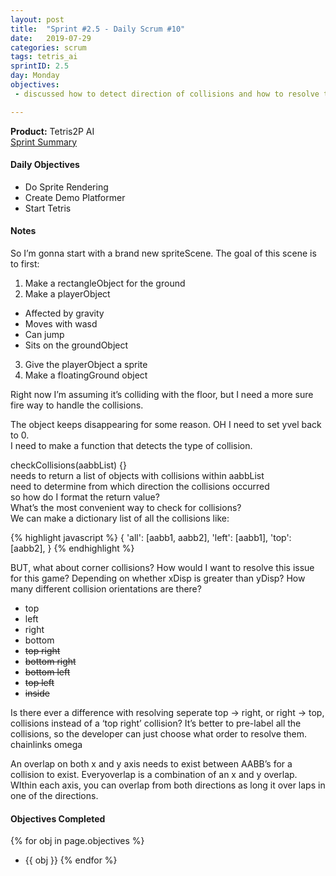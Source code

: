 ```yaml
---
layout: post
title:  "Sprint #2.5 - Daily Scrum #10"
date:   2019-07-29
categories: scrum
tags: tetris_ai
sprintID: 2.5
day: Monday
objectives:
 - discussed how to detect direction of collisions and how to resolve them accordingly

---
```



<b>Product:</b> Tetris2P AI  
[Sprint Summary](/blog/projects/tetris-ai-sprint-2-5)

#### Daily Objectives

* Do Sprite Rendering
* Create Demo Platformer
* Start Tetris

#### Notes

So I’m gonna start with a brand new spriteScene.  The goal of this scene is to first:

1. Make a rectangleObject for the ground
2. Make a playerObject
* Affected by gravity
* Moves with wasd
* Can jump
* Sits on the groundObject
3. Give the playerObject a sprite
4. Make a floatingGround object

Right now I’m assuming it’s colliding with the floor, but I need a more sure fire way to handle the collisions.

The object keeps disappearing for some reason. OH I need to set yvel back to 0.  
I need to make a function that detects the type of collision.

checkCollisions(aabbList) {}  
needs to return a list of objects with collisions within aabbList  
need to determine from which direction the collisions occurred  
so how do I format the return value?  
What’s the most convenient way to check for collisions?  
We can make a dictionary list of all the collisions like:

{% highlight javascript %}
{
	'all': [aabb1, aabb2],
	'left': [aabb1],
	'top': [aabb2],
}
{% endhighlight %}

BUT, what about corner collisions?  How would I want to resolve this issue for this game?
Depending on whether xDisp is greater than yDisp?
How many different collision orientations are there?
* top
* left 
* right 
* bottom 
* <s> top right </s>
* <s> bottom right </s>
* <s> bottom left </s>
* <s> top left </s>
* <s> inside </s>

Is there ever a difference with resolving seperate top → right, or right → top, collisions instead of a ‘top right’ collision?  It’s better to pre-label all the collisions, so the developer can just choose what order to resolve them. chainlinks omega

An overlap on both x and y axis needs to exist between AABB’s for a collision to exist.  Everyoverlap is a combination of an x and y overlap. WIthin each axis, you can overlap from both directions as long it over laps in one of the directions.

#### Objectives Completed

{% for obj in page.objectives %}
* {{ obj }}
{% endfor %}